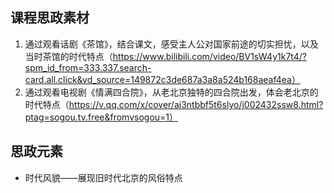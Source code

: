 ## 课程思政素材

1. 通过观看话剧《茶馆》，结合课文，感受主人公对国家前途的切实担忧，以及当时茶馆的时代特点（https://www.bilibili.com/video/BV1sW4y1k7t4/?spm_id_from=333.337.search-card.all.click&vd_source=149872c3de687a3a8a524b168aeaf4ea）
2. 通过观看电视剧《情满四合院》，从老北京独特的四合院出发，体会老北京的时代特点（https://v.qq.com/x/cover/aj3ntbbf5t6slyo/j002432ssw8.html?ptag=sogou.tv.free&fromvsogou=1）

## 思政元素

- 时代风貌——展现旧时代北京的风俗特点
